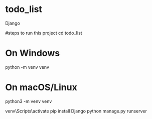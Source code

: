 # todo_list
 Django

 #steps to run this project
 cd todo_list
 # On Windows
python -m venv venv

# On macOS/Linux
python3 -m venv venv

venv\Scripts\activate
pip install Django
python manage.py runserver



